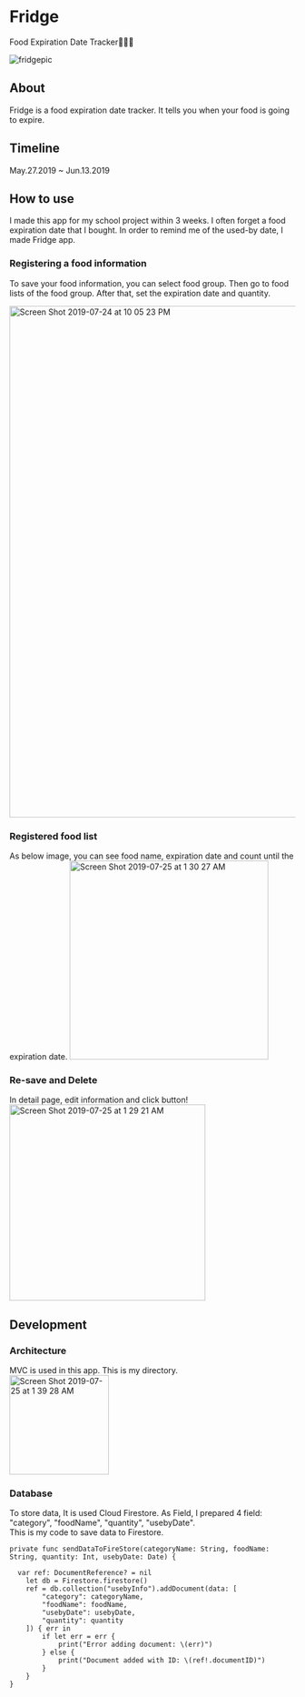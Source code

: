 # Fridge
Food Expiration Date Tracker🍅🥚🍆<br>

![fridgepic](https://user-images.githubusercontent.com/18627505/61831484-d0665800-ae22-11e9-8900-f8b52f0554a5.png)

## About
Fridge is a food expiration date tracker.
It tells you when your food is going to expire.

## Timeline
May.27.2019 ~ Jun.13.2019

## How to use
I made this app for my school project within 3 weeks.
I often forget a food expiration date that I bought.
In order to remind me of the used-by date, I made Fridge app.

### Registering a food information
To save your food information, you can select food group. Then go to food lists of the food group.
After that, set the expiration date and quantity.

<img width="900" alt="Screen Shot 2019-07-24 at 10 05 23 PM" src="https://user-images.githubusercontent.com/18627505/61847343-2822b480-ae5f-11e9-87b0-df773516e258.png">

### Registered food list
As below image, you can see food name, expiration date and count until the expiration date.
<img width="350" alt="Screen Shot 2019-07-25 at 1 30 27 AM" src="https://user-images.githubusercontent.com/18627505/61859043-33d0a400-ae7c-11e9-89e8-525bdceeba76.png">

### Re-save and Delete
In detail page, edit information and click button!<br>
<img width="345" alt="Screen Shot 2019-07-25 at 1 29 21 AM" src="https://user-images.githubusercontent.com/18627505/61858868-cf154980-ae7b-11e9-8f1f-9998f7848dd3.png">

## Development

### Architecture
MVC is used in this app.
This is my directory.<br>
<img width="175" alt="Screen Shot 2019-07-25 at 1 39 28 AM" src="https://user-images.githubusercontent.com/18627505/61859529-2667e980-ae7d-11e9-9880-c48c21ad7d62.png">


### Database
To store data, It is used Cloud Firestore.
As Field, I prepared 4 field: "category", "foodName", "quantity", "usebyDate".<br>
This is my code to save data to Firestore.
```
private func sendDataToFireStore(categoryName: String, foodName: String, quantity: Int, usebyDate: Date) {

  var ref: DocumentReference? = nil
    let db = Firestore.firestore()
    ref = db.collection("usebyInfo").addDocument(data: [
        "category": categoryName,
        "foodName": foodName,
        "usebyDate": usebyDate,
        "quantity": quantity
    ]) { err in
        if let err = err {
            print("Error adding document: \(err)")
        } else {
            print("Document added with ID: \(ref!.documentID)")
        }
    }
}
```




